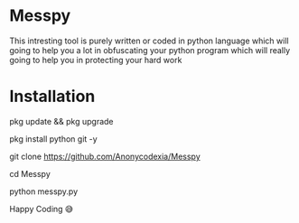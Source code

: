 # Messpy
This intresting tool is purely written or coded in python language which will going to help you a lot in obfuscating your python program which will really going to help you in protecting your hard work

# Installation
pkg update && pkg upgrade

pkg install python git -y

git clone https://github.com/Anonycodexia/Messpy

cd Messpy

python messpy.py

Happy Coding 😅
